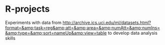 # R-projects
Experiments with data from http://archive.ics.uci.edu/ml/datasets.html?format=&amp;task=reg&amp;att=&amp;area=&amp;numAtt=&amp;numIns=&amp;type=&amp;sort=nameUp&amp;view=table to develop data analysis skills 
